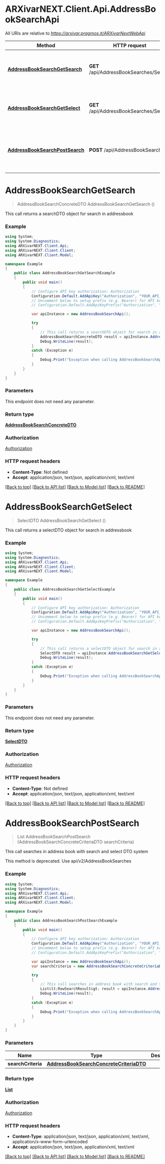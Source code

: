# ARXivarNEXT.Client.Api.AddressBookSearchApi

All URIs are relative to *https://arxivar.pragmos.it/ARXivarNextWebApi*

Method | HTTP request | Description
------------- | ------------- | -------------
[**AddressBookSearchGetSearch**](AddressBookSearchApi.md#addressbooksearchgetsearch) | **GET** /api/AddressBookSearches/Search | This call returns a searchDTO object for search in addressbook
[**AddressBookSearchGetSelect**](AddressBookSearchApi.md#addressbooksearchgetselect) | **GET** /api/AddressBookSearches/Select | This call returns a selectDTO object for search in addressbook
[**AddressBookSearchPostSearch**](AddressBookSearchApi.md#addressbooksearchpostsearch) | **POST** /api/AddressBookSearches | This call searches in address book with search and select DTO system


<a name="addressbooksearchgetsearch"></a>
# **AddressBookSearchGetSearch**
> AddressBookSearchConcreteDTO AddressBookSearchGetSearch ()

This call returns a searchDTO object for search in addressbook

### Example
```csharp
using System;
using System.Diagnostics;
using ARXivarNEXT.Client.Api;
using ARXivarNEXT.Client.Client;
using ARXivarNEXT.Client.Model;

namespace Example
{
    public class AddressBookSearchGetSearchExample
    {
        public void main()
        {
            // Configure API key authorization: Authorization
            Configuration.Default.AddApiKey("Authorization", "YOUR_API_KEY");
            // Uncomment below to setup prefix (e.g. Bearer) for API key, if needed
            // Configuration.Default.AddApiKeyPrefix("Authorization", "Bearer");

            var apiInstance = new AddressBookSearchApi();

            try
            {
                // This call returns a searchDTO object for search in addressbook
                AddressBookSearchConcreteDTO result = apiInstance.AddressBookSearchGetSearch();
                Debug.WriteLine(result);
            }
            catch (Exception e)
            {
                Debug.Print("Exception when calling AddressBookSearchApi.AddressBookSearchGetSearch: " + e.Message );
            }
        }
    }
}
```

### Parameters
This endpoint does not need any parameter.

### Return type

[**AddressBookSearchConcreteDTO**](AddressBookSearchConcreteDTO.md)

### Authorization

[Authorization](../README.md#Authorization)

### HTTP request headers

 - **Content-Type**: Not defined
 - **Accept**: application/json, text/json, application/xml, text/xml

[[Back to top]](#) [[Back to API list]](../README.md#documentation-for-api-endpoints) [[Back to Model list]](../README.md#documentation-for-models) [[Back to README]](../README.md)

<a name="addressbooksearchgetselect"></a>
# **AddressBookSearchGetSelect**
> SelectDTO AddressBookSearchGetSelect ()

This call returns a selectDTO object for search in addressbook

### Example
```csharp
using System;
using System.Diagnostics;
using ARXivarNEXT.Client.Api;
using ARXivarNEXT.Client.Client;
using ARXivarNEXT.Client.Model;

namespace Example
{
    public class AddressBookSearchGetSelectExample
    {
        public void main()
        {
            // Configure API key authorization: Authorization
            Configuration.Default.AddApiKey("Authorization", "YOUR_API_KEY");
            // Uncomment below to setup prefix (e.g. Bearer) for API key, if needed
            // Configuration.Default.AddApiKeyPrefix("Authorization", "Bearer");

            var apiInstance = new AddressBookSearchApi();

            try
            {
                // This call returns a selectDTO object for search in addressbook
                SelectDTO result = apiInstance.AddressBookSearchGetSelect();
                Debug.WriteLine(result);
            }
            catch (Exception e)
            {
                Debug.Print("Exception when calling AddressBookSearchApi.AddressBookSearchGetSelect: " + e.Message );
            }
        }
    }
}
```

### Parameters
This endpoint does not need any parameter.

### Return type

[**SelectDTO**](SelectDTO.md)

### Authorization

[Authorization](../README.md#Authorization)

### HTTP request headers

 - **Content-Type**: Not defined
 - **Accept**: application/json, text/json, application/xml, text/xml

[[Back to top]](#) [[Back to API list]](../README.md#documentation-for-api-endpoints) [[Back to Model list]](../README.md#documentation-for-models) [[Back to README]](../README.md)

<a name="addressbooksearchpostsearch"></a>
# **AddressBookSearchPostSearch**
> List<RowSearchResult> AddressBookSearchPostSearch (AddressBookSearchConcreteCriteriaDTO searchCriteria)

This call searches in address book with search and select DTO system

This method is deprecated. Use api/v2/AddressBookSearches

### Example
```csharp
using System;
using System.Diagnostics;
using ARXivarNEXT.Client.Api;
using ARXivarNEXT.Client.Client;
using ARXivarNEXT.Client.Model;

namespace Example
{
    public class AddressBookSearchPostSearchExample
    {
        public void main()
        {
            // Configure API key authorization: Authorization
            Configuration.Default.AddApiKey("Authorization", "YOUR_API_KEY");
            // Uncomment below to setup prefix (e.g. Bearer) for API key, if needed
            // Configuration.Default.AddApiKeyPrefix("Authorization", "Bearer");

            var apiInstance = new AddressBookSearchApi();
            var searchCriteria = new AddressBookSearchConcreteCriteriaDTO(); // AddressBookSearchConcreteCriteriaDTO | 

            try
            {
                // This call searches in address book with search and select DTO system
                List&lt;RowSearchResult&gt; result = apiInstance.AddressBookSearchPostSearch(searchCriteria);
                Debug.WriteLine(result);
            }
            catch (Exception e)
            {
                Debug.Print("Exception when calling AddressBookSearchApi.AddressBookSearchPostSearch: " + e.Message );
            }
        }
    }
}
```

### Parameters

Name | Type | Description  | Notes
------------- | ------------- | ------------- | -------------
 **searchCriteria** | [**AddressBookSearchConcreteCriteriaDTO**](AddressBookSearchConcreteCriteriaDTO.md)|  | 

### Return type

[**List<RowSearchResult>**](RowSearchResult.md)

### Authorization

[Authorization](../README.md#Authorization)

### HTTP request headers

 - **Content-Type**: application/json, text/json, application/xml, text/xml, application/x-www-form-urlencoded
 - **Accept**: application/json, text/json, application/xml, text/xml

[[Back to top]](#) [[Back to API list]](../README.md#documentation-for-api-endpoints) [[Back to Model list]](../README.md#documentation-for-models) [[Back to README]](../README.md)

